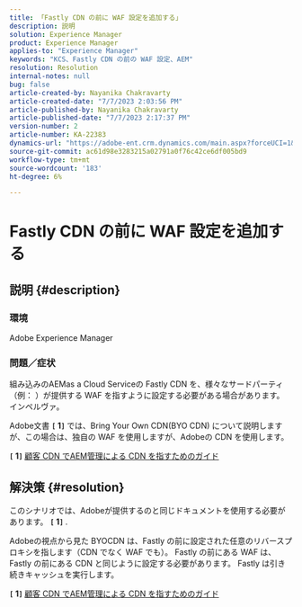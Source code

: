 ```yaml
---
title: 「Fastly CDN の前に WAF 設定を追加する」
description: 説明
solution: Experience Manager
product: Experience Manager
applies-to: "Experience Manager"
keywords: "KCS、Fastly CDN の前の WAF 設定、AEM"
resolution: Resolution
internal-notes: null
bug: false
article-created-by: Nayanika Chakravarty
article-created-date: "7/7/2023 2:03:56 PM"
article-published-by: Nayanika Chakravarty
article-published-date: "7/7/2023 2:17:37 PM"
version-number: 2
article-number: KA-22383
dynamics-url: "https://adobe-ent.crm.dynamics.com/main.aspx?forceUCI=1&pagetype=entityrecord&etn=knowledgearticle&id=0c3b2f16-cf1c-ee11-8f6e-6045bd006ce9"
source-git-commit: ac61d98e3283215a02791a0f76c42ce6df005bd9
workflow-type: tm+mt
source-wordcount: '183'
ht-degree: 6%

---
```


# Fastly CDN の前に WAF 設定を追加する

## 説明 {#description}


### 環境

Adobe Experience Manager

### 問題／症状

組み込みのAEMas a Cloud Serviceの Fastly CDN を、様々なサードパーティ（例： ）が提供する WAF を指すように設定する必要がある場合があります。 インペルヴァ。

Adobe文書 <b>`[` 1`]` </b> では、Bring Your Own CDN(BYO CDN) について説明しますが、この場合は、独自の WAF を使用しますが、Adobeの CDN を使用します。

<b>`[` 1`]` </b> [顧客 CDN でAEM管理による CDN を指すためのガイド](https://experienceleague.adobe.com/docs/experience-manager-cloud-service/content/implementing/content-delivery/cdn.html#point-to-point-CDN)


## 解決策 {#resolution}


このシナリオでは、Adobeが提供するのと同じドキュメントを使用する必要があります。 <b>`[` 1`]` </b>.

Adobeの視点から見た BYOCDN は、Fastly の前に設定された任意のリバースプロキシを指します（CDN でなく WAF でも）。 Fastly の前にある WAF は、Fastly の前にある CDN と同じように設定する必要があります。 Fastly は引き続きキャッシュを実行します。

<b>`[` 1`]` </b> [顧客 CDN でAEM管理による CDN を指すためのガイド](https://experienceleague.adobe.com/docs/experience-manager-cloud-service/content/implementing/content-delivery/cdn.html#point-to-point-CDN)
